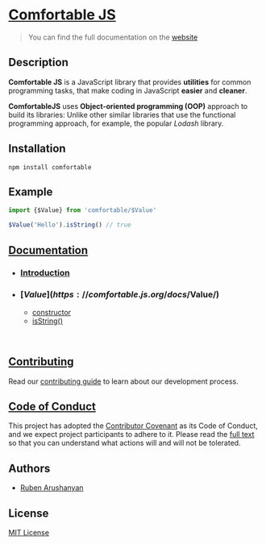 # [Comfortable JS](https://comfortable.js.org)
> You can find the full documentation on the [website](https://comfortable.js.org)

## Description

**Comfortable JS** is a JavaScript library that provides **utilities** for common programming tasks, that make coding in JavaScript **easier** and **cleaner**.

**ComfortableJS** uses **Object-oriented programming (OOP)** approach to build its libraries: Unlike other similar libraries that use the functional programming approach, for example, the popular *Lodash* library.

## Installation

```
npm install comfortable
```

## Example

```js
import {$Value} from 'comfortable/$Value'

$Value('Hello').isString() // true
```

## [Documentation](https://comfortable.js.org)

- ### [Introduction](https://comfortable.js.org/docs/introduction)
- ### [$Value](https://comfortable.js.org/docs/$Value/)
    - [constructor](https://comfortable.js.org/docs/$Value/constructor)
    - [isString()](https://comfortable.js.org/docs/$Value/isString)



</br>

## [Contributing](https://github.com/ruben-arushanyan/comfortable/blob/master/CONTRIBUTING.md)

Read our [contributing guide](https://github.com/ruben-arushanyan/comfortable/blob/master/CONTRIBUTING.md) to learn about our development process.

## [Code of Conduct](https://github.com/ruben-arushanyan/comfortable/blob/master/CODE_OF_CONDUCT.md)

This project has adopted the [Contributor Covenant](https://www.contributor-covenant.org) as its Code of Conduct, and we expect project participants to adhere to it. Please read the [full text](https://github.com/ruben-arushanyan/comfortable/blob/master/CODE_OF_CONDUCT.md) so that you can understand what actions will and will not be tolerated.

## Authors

- [Ruben Arushanyan](https://github.com/ruben-arushanyan)

## License

[MIT License](https://github.com/Ruben-Arushanyan/comfortable/blob/master/LICENSE)